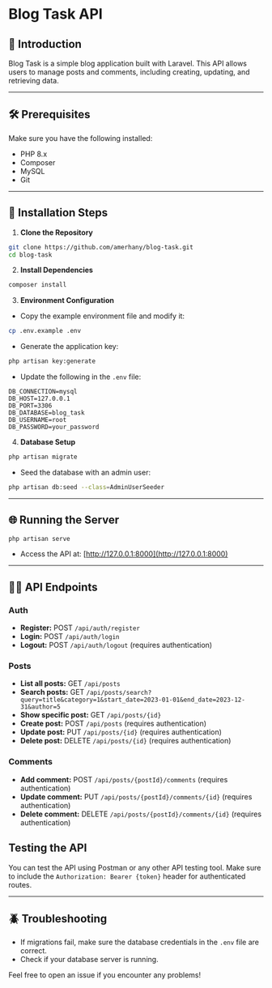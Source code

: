 # Blog Task API

## 📑 Introduction

Blog Task is a simple blog application built with Laravel. This API allows users to manage posts and comments, including creating, updating, and retrieving data.

---

## 🛠️ Prerequisites

Make sure you have the following installed:

* PHP 8.x
* Composer
* MySQL
* Git

---

## 🚀 Installation Steps

1. **Clone the Repository**

```bash
git clone https://github.com/amerhany/blog-task.git
cd blog-task
```

2. **Install Dependencies**

```bash
composer install
```

3. **Environment Configuration**

* Copy the example environment file and modify it:

```bash
cp .env.example .env
```

* Generate the application key:

```bash
php artisan key:generate
```

* Update the following in the `.env` file:

```
DB_CONNECTION=mysql
DB_HOST=127.0.0.1
DB_PORT=3306
DB_DATABASE=blog_task
DB_USERNAME=root
DB_PASSWORD=your_password
```

4. **Database Setup**

```bash
php artisan migrate
```

* Seed the database with an admin user:

```bash
php artisan db:seed --class=AdminUserSeeder
```

---

## 🌐 Running the Server

```bash
php artisan serve
```

* Access the API at: [http://127.0.0.1:8000](http://127.0.0.1:8000)


---

## 🧑‍💻 API Endpoints

### Auth

* **Register:** POST `/api/auth/register`
* **Login:** POST `/api/auth/login`
* **Logout:** POST `/api/auth/logout` (requires authentication)

### Posts

* **List all posts:** GET `/api/posts`
* **Search posts:** GET `/api/posts/search?query=title&category=1&start_date=2023-01-01&end_date=2023-12-31&author=5`
* **Show specific post:** GET `/api/posts/{id}`
* **Create post:** POST `/api/posts` (requires authentication)
* **Update post:** PUT `/api/posts/{id}` (requires authentication)
* **Delete post:** DELETE `/api/posts/{id}` (requires authentication)

### Comments

* **Add comment:** POST `/api/posts/{postId}/comments` (requires authentication)
* **Update comment:** PUT `/api/posts/{postId}/comments/{id}` (requires authentication)
* **Delete comment:** DELETE `/api/posts/{postId}/comments/{id}` (requires authentication)

## Testing the API

You can test the API using Postman or any other API testing tool. Make sure to include the `Authorization: Bearer {token}` header for authenticated routes.

---

## 🪲 Troubleshooting

* If migrations fail, make sure the database credentials in the `.env` file are correct.
* Check if your database server is running.

Feel free to open an issue if you encounter any problems!
